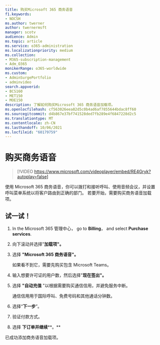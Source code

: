 ```yaml
---
title: 购买Microsoft 365 商务语音
f1.keywords:
- NOCSH
ms.author: twerner
author: twernermsft
manager: scotv
audience: Admin
ms.topic: article
ms.service: o365-administration
ms.localizationpriority: medium
ms.collection:
- M365-subscription-management
- Adm_O365
monikerRange: o365-worldwide
ms.custom:
- AdminSurgePortfolio
- adminvideo
search.appverid:
- BCS160
- MET150
- MOE150
description: 了解如何购买Microsoft 365 商务语音加载项。
ms.openlocfilehash: cf563026eea82d5c0b4ad6af7855644bdac8ff60
ms.sourcegitcommit: d4b867e37bf741528ded7fb289e4f6847228d2c5
ms.translationtype: MT
ms.contentlocale: zh-CN
ms.lasthandoff: 10/06/2021
ms.locfileid: "60179759"
---
```

# <a name="buy-business-voice"></a>购买商务语音

> [!VIDEO https://www.microsoft.com/videoplayer/embed/RE4Gryk?autoplay=false]

使用 Microsoft 365 商务语音，你可以拨打和接听呼叫、使用音频会议，并设置呼叫菜单系统以将客户路由到正确的部门。 若要开始，需要购买商务语音加载项。

## <a name="try-it"></a>试一试！

1. In the Microsoft 365 管理中心， go to **Billing**， and select **Purchase services**.
1. 向下滚动并选择"**加载项"。** 
1. 选择 **"Microsoft 365 商务语音"。**

    如果看不到它，需要先购买包含 Microsoft Teams。
1. 输入想要许可证的用户数，然后选择"**现在签出"。**
1. 选择 **"自动充值** "以根据需要购买通信信用，并避免服务中断。

    通信信用用于国际呼叫、免费号码和其他通话分钟数。
1. 选择“**下一步**”。
1. 验证付款方式。
1. 选择 **下订单并继续****。**

已成功添加商务语音加载项。